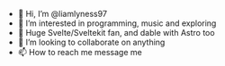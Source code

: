 - 👋 Hi, I’m @liamlyness97
- 👀 I’m interested in programming, music and exploring
- 🌱 Huge Svelte/Sveltekit fan, and dable with Astro too
- 💞️ I’m looking to collaborate on anything
- 📫 How to reach me message me

<!---
liamlyness97/liamlyness97 is a ✨ special ✨ repository because its `README.md` (this file) appears on your GitHub profile.
You can click the Preview link to take a look at your changes.
--->
